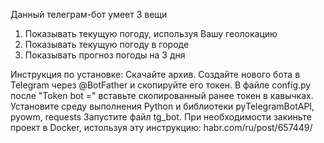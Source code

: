 Данный телеграм-бот умеет 3 вещи
1) Показывать текущую погоду, используя Вашу геолокацию
2) Показывать текущую погоду в городе
3) Показывать прогноз погоды на 3 дня


Инструкция по установке:
Скачайте архив.
Создайте нового бота в Telegram через @BotFather и скопируйте его токен.
В файле config.py после "Token bot =" вставьте скопированный ранее токен в кавычках.
Установите среду выполнения Python и библиотеки pyTelegramBotAPI, pyowm, requests
Запустите файл tg_bot.
При необходимости закиньте проект в Docker, истользуя эту инструкцию: habr.com/ru/post/657449/
